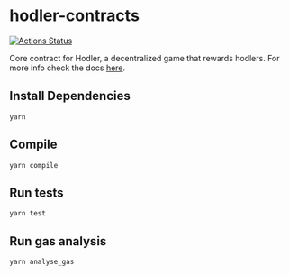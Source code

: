 # hodler-contracts

[![Actions Status](https://github.com/Banq-Development/hodler-contracts/workflows/Tests/badge.svg)](https://github.com/Banq-Development/hodler-contracts/actions)

Core contract for Hodler, a decentralized game that rewards hodlers. For more info check the docs [here](https://docs.hodler.financial).

## Install Dependencies
`yarn`

## Compile
`yarn compile`

## Run tests
`yarn test`

## Run gas analysis
`yarn analyse_gas`
